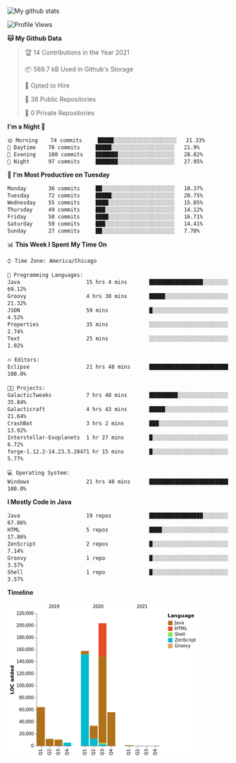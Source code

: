 ![My github stats](https://github-readme-stats.vercel.app/api?username=romvoid95&theme=gruvbox&include_all_commits=true&show_icons=true")

<!--START_SECTION:waka-->
![Profile Views](http://img.shields.io/badge/Profile%20Views-1-blue)

**🐱 My Github Data** 

> 🏆 14 Contributions in the Year 2021
 > 
> 📦 569.7 kB Used in Github's Storage 
 > 
> 💼 Opted to Hire
 > 
> 📜 38 Public Repositories 
 > 
> 🔑 0 Private Repositories  
 > 
**I'm a Night 🦉** 

```text
🌞 Morning    74 commits     █████░░░░░░░░░░░░░░░░░░░░   21.33% 
🌆 Daytime    76 commits     █████░░░░░░░░░░░░░░░░░░░░   21.9% 
🌃 Evening    100 commits    ███████░░░░░░░░░░░░░░░░░░   28.82% 
🌙 Night      97 commits     ███████░░░░░░░░░░░░░░░░░░   27.95%

```
📅 **I'm Most Productive on Tuesday** 

```text
Monday       36 commits     ██░░░░░░░░░░░░░░░░░░░░░░░   10.37% 
Tuesday      72 commits     █████░░░░░░░░░░░░░░░░░░░░   20.75% 
Wednesday    55 commits     ████░░░░░░░░░░░░░░░░░░░░░   15.85% 
Thursday     49 commits     ███░░░░░░░░░░░░░░░░░░░░░░   14.12% 
Friday       58 commits     ████░░░░░░░░░░░░░░░░░░░░░   16.71% 
Saturday     50 commits     ███░░░░░░░░░░░░░░░░░░░░░░   14.41% 
Sunday       27 commits     ██░░░░░░░░░░░░░░░░░░░░░░░   7.78%

```


📊 **This Week I Spent My Time On** 

```text
⌚︎ Time Zone: America/Chicago

💬 Programming Languages: 
Java                     15 hrs 4 mins       █████████████████░░░░░░░░   69.12% 
Groovy                   4 hrs 38 mins       █████░░░░░░░░░░░░░░░░░░░░   21.32% 
JSON                     59 mins             █░░░░░░░░░░░░░░░░░░░░░░░░   4.52% 
Properties               35 mins             ░░░░░░░░░░░░░░░░░░░░░░░░░   2.74% 
Text                     25 mins             ░░░░░░░░░░░░░░░░░░░░░░░░░   1.92%

🔥 Editors: 
Eclipse                  21 hrs 48 mins      █████████████████████████   100.0%

🐱‍💻 Projects: 
GalacticTweaks           7 hrs 48 mins       █████████░░░░░░░░░░░░░░░░   35.84% 
Galacticraft             4 hrs 43 mins       █████░░░░░░░░░░░░░░░░░░░░   21.64% 
CrashBot                 3 hrs 2 mins        ███░░░░░░░░░░░░░░░░░░░░░░   13.92% 
Interstellar-Exoplanets  1 hr 27 mins        █░░░░░░░░░░░░░░░░░░░░░░░░   6.72% 
forge-1.12.2-14.23.5.28471 hr 15 mins        █░░░░░░░░░░░░░░░░░░░░░░░░   5.77%

💻 Operating System: 
Windows                  21 hrs 48 mins      █████████████████████████   100.0%

```

**I Mostly Code in Java** 

```text
Java                     19 repos            █████████████████░░░░░░░░   67.86% 
HTML                     5 repos             ████░░░░░░░░░░░░░░░░░░░░░   17.86% 
ZenScript                2 repos             █░░░░░░░░░░░░░░░░░░░░░░░░   7.14% 
Groovy                   1 repo              █░░░░░░░░░░░░░░░░░░░░░░░░   3.57% 
Shell                    1 repo              █░░░░░░░░░░░░░░░░░░░░░░░░   3.57%

```


**Timeline**

![Chart not found](https://raw.githubusercontent.com/ROMVoid95/ROMVoid95/master/charts/bar_graph.png) 


<!--END_SECTION:waka-->

